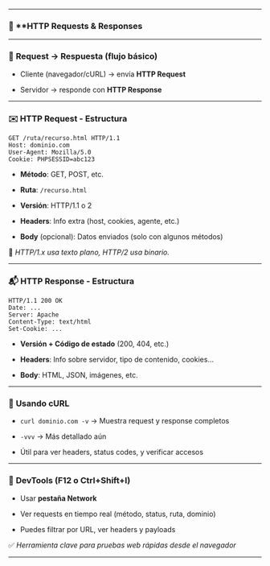 
---

### 📩 **HTTP Requests & Responses 

---

### 🔹 **Request → Respuesta (flujo básico)**

- Cliente (navegador/cURL) → envía **HTTP Request**
    
- Servidor → responde con **HTTP Response**
    

---

### ✉️ **HTTP Request - Estructura**

```
GET /ruta/recurso.html HTTP/1.1
Host: dominio.com
User-Agent: Mozilla/5.0
Cookie: PHPSESSID=abc123
```

- **Método**: GET, POST, etc.
    
- **Ruta**: `/recurso.html`
    
- **Versión**: HTTP/1.1 o 2
    
- **Headers**: Info extra (host, cookies, agente, etc.)
    
- **Body** (opcional): Datos enviados (solo con algunos métodos)
    

📝 _HTTP/1.x usa texto plano, HTTP/2 usa binario._

---

### 📬 **HTTP Response - Estructura**

```
HTTP/1.1 200 OK
Date: ...
Server: Apache
Content-Type: text/html
Set-Cookie: ...
```

- **Versión + Código de estado** (200, 404, etc.)
    
- **Headers**: Info sobre servidor, tipo de contenido, cookies...
    
- **Body**: HTML, JSON, imágenes, etc.
    

---

### 🧪 **Usando cURL**

- `curl dominio.com -v` → Muestra request y response completos
    
- `-vvv` → Más detallado aún
    
- Útil para ver headers, status codes, y verificar accesos
    

---

### 🧠 **DevTools (F12 o Ctrl+Shift+I)**

- Usar **pestaña Network**
    
- Ver requests en tiempo real (método, status, ruta, dominio)
    
- Puedes filtrar por URL, ver headers y payloads
    

✅ _Herramienta clave para pruebas web rápidas desde el navegador_

---
